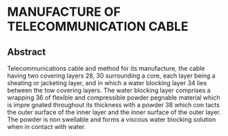 # MANUFACTURE OF TELECOMMUNICATION CABLE

## Abstract
Telecommunications cable and method for its manufacture, the cable having two covering layers 28, 30 surrounding a core, each layer being a sheating or jacketing layer, and in which a water blocking layer 34 lies between the tow covering layers. The water blocking layer comprises a wrapping 36 of flexible and compressible powder pegnable material which is impre gnated throughout its thickness with a powder 38 which con tacts the outer surface of the inner layer and the inner surface of the outer layer. The powder is non swellable and forms a viscous water blocking solution when in contact with water.